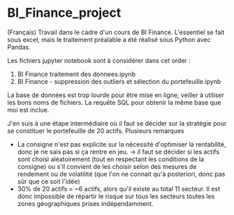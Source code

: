 # BI_Finance_project
(Français) Travail dans le cadre d'un cours de BI Finance. L'essentiel se fait sous excel, mais le traitement préalable a été réalisé sous Python avec Pandas.

Les fichiers jupyter notebook sont à considérer dans cet order :
  1.  BI Finance traitement des donnees.ipynb
  2.  BI Finance - suppression des outliers et sélection du portefeuille.ipynb

La base de données est trop lourde pour être mise en ligne, veiller à utiliser les bons noms de fichiers. La requête SQL pour obtenir la même base que moi est inclue.

J'en suis à une étape intermédiaire où il faut se décider sur la stratégie pour se constituer le portefeuille de 20 actifs. Plusieurs remarques
  * La consigne n'est pas explicite sur la nécessité d'optimiser la rentabilité, donc je ne sais pas si ça rentre en jeu. -> il faut se décider si les actifs sont choisi aléatoirement (tout en respectant les conditions de la consigne) ou s'il convient de les choisir selon des mesures de rendement ou de volatilité (que l'on ne connait qu'à posteriori, donc pas sûr que ce soit l'idée)
  * 30% de 20 actifs = ~6 actifs, alors qu'il existe au total 11 secteur. Il est donc impossible de répartir le risque sur tous les secteurs toutes les zones géographiques prises indépendamment. 
  
